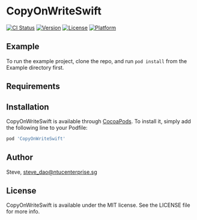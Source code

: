 # CopyOnWriteSwift

[![CI Status](https://img.shields.io/travis/Steve/CopyOnWriteSwift.svg?style=flat)](https://travis-ci.org/Steve/CopyOnWriteSwift)
[![Version](https://img.shields.io/cocoapods/v/CopyOnWriteSwift.svg?style=flat)](https://cocoapods.org/pods/CopyOnWriteSwift)
[![License](https://img.shields.io/cocoapods/l/CopyOnWriteSwift.svg?style=flat)](https://cocoapods.org/pods/CopyOnWriteSwift)
[![Platform](https://img.shields.io/cocoapods/p/CopyOnWriteSwift.svg?style=flat)](https://cocoapods.org/pods/CopyOnWriteSwift)

## Example

To run the example project, clone the repo, and run `pod install` from the Example directory first.

## Requirements

## Installation

CopyOnWriteSwift is available through [CocoaPods](https://cocoapods.org). To install
it, simply add the following line to your Podfile:

```ruby
pod 'CopyOnWriteSwift'
```

## Author

Steve, steve_dao@ntucenterprise.sg

## License

CopyOnWriteSwift is available under the MIT license. See the LICENSE file for more info.
